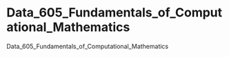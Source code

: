 # Data_605_Fundamentals_of_Computational_Mathematics
Data_605_Fundamentals_of_Computational_Mathematics

